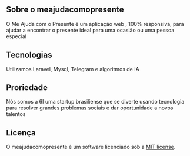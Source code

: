 ## Sobre o meajudacomopresente

O Me Ajuda com o Presente é um aplicação web , 100% responsiva, para ajudar a encontrar o presente ideal para uma ocasião ou uma pessoa especial

## Tecnologias

Utilizamos Laravel, Mysql, Telegram e algoritmos de IA

## Proriedade

Nós somos a 6I uma startup brasiliense que se diverte usando tecnologia para resolver grandes problemas sociais e dar oportunidade a novos talentos

## Licença

O meajudacomopresente é um software licenciado sob a [MIT license](https://opensource.org/licenses/MIT).
